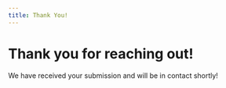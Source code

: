 ```yaml
---
title: Thank You!
---
```


# Thank you for reaching out!

We have received your submission and will be in contact shortly!
